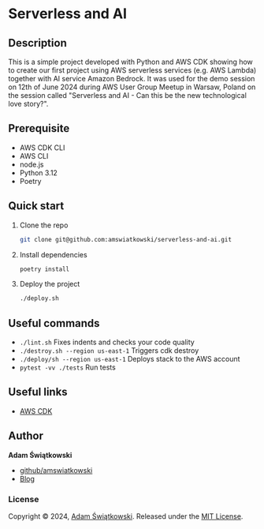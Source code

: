 
# Serverless and AI

## Description
This is a simple project developed with Python and AWS CDK showing how to create our first project using AWS serverless services (e.g. AWS Lambda) together with AI service Amazon Bedrock. It was used for the demo session on 12th of June 2024 during AWS User Group Meetup in Warsaw, Poland on the session called "Serverless and AI - Can this be the new technological love story?".

## Prerequisite
 * AWS CDK CLI
 * AWS CLI
 * node.js
 * Python 3.12
 * Poetry

## Quick start
1. Clone the repo
   ```sh
   git clone git@github.com:amswiatkowski/serverless-and-ai.git
   ```
2. Install dependencies
    ```sh
    poetry install
    ```
3. Deploy the project
   ```sh
   ./deploy.sh
   ```


## Useful commands
 * `./lint.sh`          Fixes indents and checks your code quality
 * `./destroy.sh --region us-east-1`       Triggers cdk destroy
 * `./deploy/sh --region us-east-1`        Deploys stack to the AWS account
 * `pytest -vv ./tests` Run tests

## Useful links
* [AWS CDK](https://docs.aws.amazon.com/cdk/v2/guide/cli.html)

## Author
**Adam Świątkowski**
* [github/amswiatkowski](https://github.com/amswiatkowski)
* [Blog](https://cloudybarz.com/)

### License
Copyright © 2024, [Adam Świątkowski](https://github.com/sz3jdii).
Released under the [MIT License](LICENSE).

